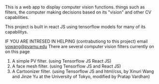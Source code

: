 This is a web app to display computer vision functions. things such as filters, the computer making decisions based on its "vision" and other CV capabilities.

This project is built in react JS using tensorflow models for many of its capabilitys.

IF YOU ARE INTRESED IN HELPING (contrabutiong to this project) email yowang@pvamu.edu
There are several computer vision filters currently on on this page 
1) A simple PV filter. (using Tensorflow JS React JS) 
2) A face mesh filter. (using Tensorflow JS and React JS)
3) A Cartoonizer filter. (using Tensorflow JS and html/css, by Xinuri Wang and Jinze Yu at the University of Tokyo, modified by Pratap Vardhan)
